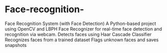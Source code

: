 # Face-recognition-
Face Recognition System (with Face Detection) A Python-based project using OpenCV and LBPH Face Recognizer for real-time face detection and recognition via webcam.  Detects faces using Haar Cascade Classifier  Recognizes faces from a trained dataset  Flags unknown faces and saves snapshots 
